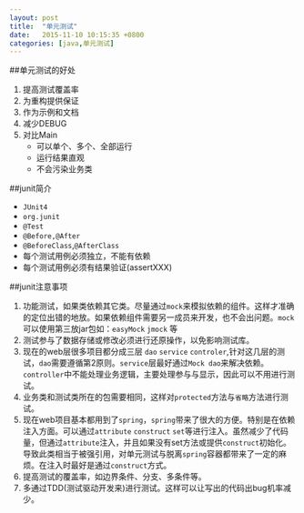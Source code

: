 ```yaml
---
layout: post
title:  "单元测试"
date:   2015-11-10 10:15:35 +0800
categories: [java,单元测试]
---
```


##单元测试的好处

1. 提高测试覆盖率
2. 为重构提供保证
3. 作为示例和文档
4. 减少DEBUG
5. 对比Main
	- 可以单个、多个、全部运行
	- 运行结果直观
	- 不会污染业务类

##junit简介
- `JUnit4`
- `org.junit`
- `@Test`
- `@Before,@After`
- `@BeforeClass`,`@AfterClass`
- 每个测试用例必须独立，不能有依赖
- 每个测试用例必须有结果验证(assertXXX)

##junit注意事项

1. 功能测试，如果类依赖其它类。尽量通过`mock`来模拟依赖的组件。这样才准确的定位出错的地放。如果依赖组件需要另一成员来开发，也不会出问题。`mock`可以使用第三放jar包如：`easyMock` `jmock` 等
2. 测试参与了数据存储或修改必须进行还原操作，以免影响测试库。
3. 现在的web层很多项目都分成三层 `dao` `service` `controler`,针对这几层的测试，`dao`需要遵循第2原则。`service`层最好通过`Mock dao`来解决依赖。`controller`中不能处理业务逻辑，主要处理参与与显示，因此可以不用进行测试。
4. 业务类和测试类所在的包需要相同，这样对`protected`方法与`省略`方法进行测试。
5. 现在web项目基本都用到了`spring`，`spring`带来了很大的方便。特别是在依赖注入方面。可以通过`attribute` `construct` `set`等进行注入。虽然减少了代码量，但通过`attribute`注入，并且如果没有set方法或提供`construct`初始化。导致此类相当于被强引用，对单元测试与脱离`spring`容器都带来了一定的麻烦。在注入时最好是通过`construct`方式。
6. 提高测试的覆盖率，如边界条件、分支、多条件等。
7. 多通过TDD(测试驱动开发来)进行测试。这样可以让写出的代码出bug机率减少。